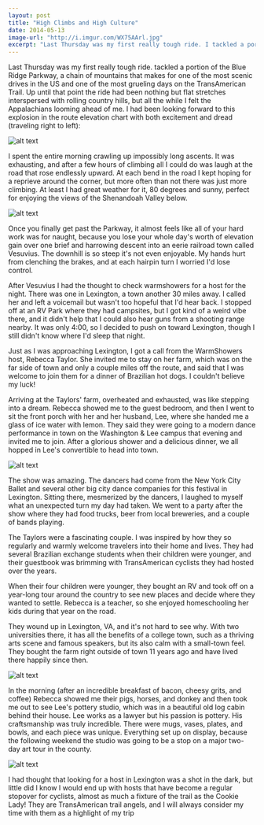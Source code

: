 ```yaml
---
layout: post
title: "High Climbs and High Culture"
date: 2014-05-13
image-url: "http://i.imgur.com/WX75AArl.jpg"
excerpt: "Last Thursday was my first really tough ride. I tackled a portion of the Blue Ridge Parkway, a chain of mountains that makes for one of the most scenic drives in the US and one of the most grueling days on the TransAmerican Trail. Up until that point the ride had been gentle with nothing but flat stretches and rolling country hills, but all the while I felt the Appalachians looming ahead."
---
```

Last Thursday was my first really tough ride. tackled a portion of the Blue Ridge Parkway, a chain of mountains that makes for one of the most scenic drives in the US and one of the most grueling days on the TransAmerican Trail. Up until that point the ride had been nothing but flat stretches interspersed with rolling country hills, but all the while I felt the Appalachians looming ahead of me. I had been looking forward to this explosion in the route elevation chart with both excitement and dread (traveling right to left):

![alt text](http://i.imgur.com/12OIlXAl.jpg)

I spent the entire morning crawling up impossibly long ascents. It was exhausting, and after a few hours of climbing all I could do was laugh at the road that rose endlessly upward. At each bend in the road I kept hoping for a reprieve around the corner, but more often than not there was just more climbing. At least I had great weather for it, 80 degrees and sunny, perfect for enjoying the views of the Shenandoah Valley below. 

![alt text](http://i.imgur.com/Ki8RJ30l.jpg)

Once you finally get past the Parkway, it almost feels like all of your hard work was for naught, because you lose your whole day's worth of elevation gain over one brief and harrowing descent into an eerie railroad town called Vesuvius. The downhill is so steep it's not even enjoyable. My hands hurt from clenching the brakes, and at each hairpin turn I worried I'd lose control.

After Vesuvius I had the thought to check warmshowers for a host for the night. There was one in Lexington, a town another 30 miles away. I called her and left a voicemail but wasn't too hopeful that I'd hear back. I stopped off at an RV Park where they had campsites, but I got kind of a weird vibe there, and it didn't help that I could also hear guns from a shooting range nearby. It was only 4:00, so I decided to push on toward Lexington, though I still didn't know where I'd sleep that night.

Just as I was approaching Lexington, I got a call from the WarmShowers host, Rebecca Taylor. She invited me to stay on her farm, which was on the far side of town and only a couple miles off the route, and said that I was welcome to join them for a dinner of Brazilian hot dogs. I couldn't believe my luck!

Arriving at the Taylors' farm, overheated and exhausted, was like stepping into a dream. Rebecca showed me to the guest bedroom, and then I went to sit the front porch with her and her husband, Lee, where she handed me a glass of ice water with lemon. They said they were going to a modern dance performance in town on the Washington & Lee campus that evening and invited me to join. After a glorious shower and a delicious dinner, we all hopped in Lee's convertible to head into town. 

![alt text](http://i.imgur.com/ucdkmfVl.jpg)

The show was amazing. The dancers had come from the New York City Ballet and several other big city dance companies for this festival in Lexington. Sitting there, mesmerized by the dancers, I laughed to myself what an unexpected turn my day had taken. We went to a party after the show where they had food trucks, beer from local breweries, and a couple of bands playing. 

The Taylors were a fascinating couple. I was inspired by how they so regularly and warmly welcome travelers into their home and lives. They had several Brazilian exchange students when their children were younger, and their guestbook was brimming with TransAmerican cyclists they had hosted over the years.

When their four children were younger, they bought an RV and took off on a year-long tour around the country to see new places and decide where they wanted to settle. Rebecca is a teacher, so she enjoyed homeschooling her kids during that year on the road. 

They wound up in Lexington, VA, and it's not hard to see why. With two universities there, it has all the benefits of a college town, such as a thriving arts scene and famous speakers, but its also calm with a small-town feel. They bought the farm right outside of town 11 years ago and have lived there happily since then.

![alt text](http://i.imgur.com/6EA54qal.jpg)

In the morning (after an incredible breakfast of bacon, cheesy grits, and coffee) Rebecca showed me their pigs, horses, and donkey and then took me out to see Lee's pottery studio, which was in a beautiful old log cabin behind their house. Lee works as a lawyer but his passion is pottery. His craftsmanship was truly incredible. There were mugs, vases, plates, and bowls, and each piece was unique. Everything set up on display, because the following weekend the studio was going to be a stop on a major two-day art tour in the county.

![alt text](http://i.imgur.com/wuwv929l.jpg)

I had thought that looking for a host in Lexington was a shot in the dark, but little did I know I would end up with hosts that have become a regular stopover for cyclists, almost as much a fixture of the trail as the Cookie Lady! They are TransAmerican trail angels, and I will always consider my time with them as a highlight of my trip